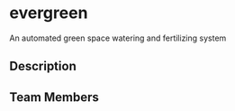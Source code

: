 # evergreen
An automated green space watering and fertilizing system

## Description

## Team Members
